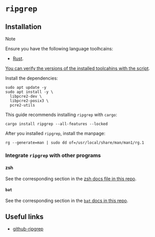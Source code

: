 # `ripgrep`

## Installation

> [!NOTE]
>
> Ensure you have the following language toolhcains:
> - [Rust](../../system-setup/toolchains/rust/README.md).
>
> [You can verify the versions of the installed toolcahins with the script](../../system-setup/toolchains/README.md#verify-versions-of-the-installed-toolchains).

Install the dependencies:

```shell
sudo apt update -y
sudo apt install -y \
  libpcre2-dev \
  libpcre2-posix3 \
  pcre2-utils
```

This guide recommends installing `ripgrep` with `cargo`:

```shell
cargo install ripgrep --all-features --locked
```

After you installed `ripgrep`, install the manpage:

```shell
rg --generate=man | sudo dd of=/usr/local/share/man/man1/rg.1
```

### Integrate `ripgrep` with other programs

#### zsh

See the corresponding section in the [zsh docs file in this repo](../../zsh/README.md#ripgrep).

#### `bat`

See the corresponding section in the [`bat` docs in this repo](../bat/README.md).

## Useful links

- [github-ripgrep][github-ripgrep]

[github-ripgrep]: <https://github.com/BurntSushi/ripgrep>
